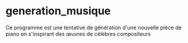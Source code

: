 # generation_musique
Ce programme est une tentative de génération d'une nouvelle pièce de piano en s'inspirant des œuvres de célèbres compositeurs
